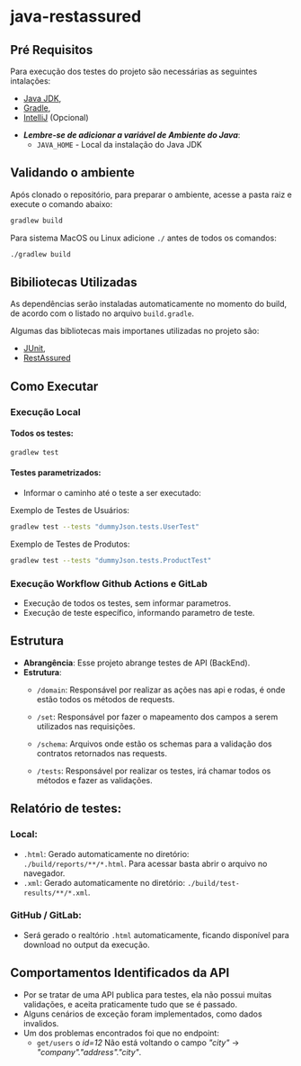 # java-restassured

## Pré Requisitos
Para execução dos testes do projeto são necessárias as seguintes intalações:
* [Java JDK](https://www.oracle.com/br/java/technologies/downloads/),
* [Gradle](https://gradle.org/install/),
* [IntelliJ](https://www.jetbrains.com/idea/download/?section=windows) (Opcional)

- _**Lembre-se de adicionar a variável de Ambiente do Java**_:
    - `JAVA_HOME` - Local da instalação do Java JDK

## Validando o ambiente
Após clonado o repositório, para preparar o ambiente, acesse a pasta raiz e execute o comando abaixo:
```sh
gradlew build
```
Para sistema MacOS ou Linux adicione `./` antes de todos os comandos:
```sh
./gradlew build
```

## Bibiliotecas Utilizadas
As dependências serão instaladas automaticamente no momento do build, de acordo com o listado no arquivo `build.gradle`.</p>
Algumas das bibliotecas mais importanes utilizadas no projeto são:
- [JUnit](https://junit.org/junit5/docs/current/user-guide/),
- [RestAssured](https://rest-assured.io/)

## Como Executar
### Execução Local
#### Todos os testes:
```sh
gradlew test
```

#### Testes parametrizados:
- Informar o caminho até o teste a ser executado:

Exemplo de Testes de Usuários:
```sh
gradlew test --tests "dummyJson.tests.UserTest"
```

Exemplo de Testes de Produtos:
```sh
gradlew test --tests "dummyJson.tests.ProductTest"
```

### Execução Workflow Github Actions e GitLab
- Execução de todos os testes, sem informar parametros.
- Execução de teste específico, informando parametro de teste.

## Estrutura
- **Abrangência**: Esse projeto abrange testes de API (BackEnd).
- **Estrutura**:
  - `/domain`: Responsável por realizar as ações nas api e rodas, é onde estão todos os métodos de requests.

  - `/set`: Responsável por fazer o mapeamento dos campos a serem utilizados nas requisições.

  - `/schema`: Arquivos onde estão os schemas para a validação dos contratos retornados nas requests.

  - `/tests`: Responsável por realizar os testes, irá chamar todos os métodos e fazer as validações. 

## Relatório de testes:
### Local:
- `.html`: Gerado automaticamente no diretório: `./build/reports/**/*.html`. Para acessar basta abrir o arquivo no navegador.
- `.xml`: Gerado automaticamente no diretório: `./build/test-results/**/*.xml`.

### GitHub / GitLab:
- Será gerado o realtório `.html` automaticamente, ficando disponível para download no output da execução.

## Comportamentos Identificados da API
- Por se tratar de uma API publica para testes, ela não possui muitas validações, e aceita praticamente tudo que se é passado.
- Alguns cenários de exceção foram implementados, como dados invalidos.
- Um dos problemas encontrados foi que no endpoint: 
  - `get/users` o _id=12_ Não está voltando o campo _"city"_ -> _"company"."address"."city"_.
